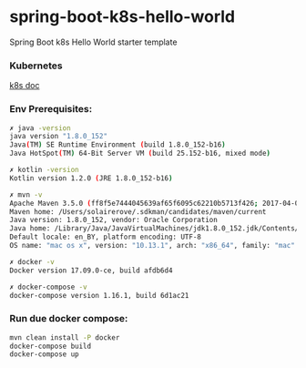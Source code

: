 # spring-boot-k8s-hello-world
Spring Boot k8s Hello World starter template

### Kubernetes

[k8s doc](https://github.com/solairerove/spring-boot-k8s-hello-world/blob/master/k8s/doc/k8s.adoc)

### Env Prerequisites:
``` bash
✗ java -version
java version "1.8.0_152"
Java(TM) SE Runtime Environment (build 1.8.0_152-b16)
Java HotSpot(TM) 64-Bit Server VM (build 25.152-b16, mixed mode)

✗ kotlin -version
Kotlin version 1.2.0 (JRE 1.8.0_152-b16)

✗ mvn -v
Apache Maven 3.5.0 (ff8f5e7444045639af65f6095c62210b5713f426; 2017-04-03T22:39:06+03:00)
Maven home: /Users/solairerove/.sdkman/candidates/maven/current
Java version: 1.8.0_152, vendor: Oracle Corporation
Java home: /Library/Java/JavaVirtualMachines/jdk1.8.0_152.jdk/Contents/Home/jre
Default locale: en_BY, platform encoding: UTF-8
OS name: "mac os x", version: "10.13.1", arch: "x86_64", family: "mac"

✗ docker -v
Docker version 17.09.0-ce, build afdb6d4

✗ docker-compose -v
docker-compose version 1.16.1, build 6d1ac21
```

### Run due docker compose:
```bash
mvn clean install -P docker
docker-compose build
docker-compose up
```
